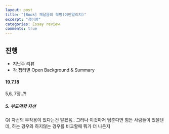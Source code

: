 ```yaml
---
layout: post
title: "[Book] 꺠달음의 혁명(이반일리치)"
excerpt: "청어람"
categories: Essay review
comments: true
---
```


## 진행
- 지난주 리뷰
- 각 챕터별 Open Background & Summary

#### 19.7.18 
5,6, 7장..?!

##### 5. 부도덕학 자선

Q) 자선의 부작용이 있다는건 알겠음.. 그러나 이것마저 멈춘다면 힘든 사람들이 있을텐데, 하는 경우와 하지않는 경우를 비교할때 뭐가 더 나은지




